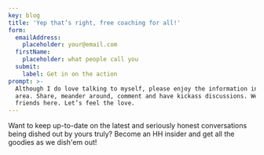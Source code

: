 ```yaml
---
key: blog
title: 'Yep that’s right, free coaching for all!'
form:
  emailAddress:
    placeholder: your@email.com
  firstName:
    placeholder: what people call you
  submit:
    label: Get in on the action
prompt: >-
  Although I do love talking to myself, please enjoy the information in this
  area. Share, meander around, comment and have kickass discussions. We are all
  friends here. Let’s feel the love.
---
```

Want to keep up-to-date on the latest and seriously honest conversations being dished out by yours truly? Become an HH insider and get all the goodies as we dish'em out!
